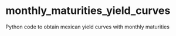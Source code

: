 # monthly_maturities_yield_curves
Python code to obtain mexican yield curves with monthly maturities
